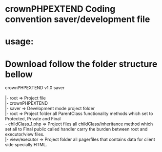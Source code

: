 # crownPHPEXTEND Coding convention saver/development file<br />
# usage: <br />
# Download follow the folder structure bellow <br />
crownPHPEXTEND v1.0 saver<br />
<br />
|- root                  => Project file  <br />
 |- crownPHPEXTEND<br />
 |- saver                => Development mode project folder <br />
   |- root               => Project folder all ParentClass functionality methods which set to Protected, Private and Final<br />
    - childClass_1.php   => Project files all childClass/inheritance method which set all to Final public called handler carry the burden between root and executor/view files.<br />
   |- view/executor      => Project folder all page/files that contains data for client side specially HTML. <br />
   
   
